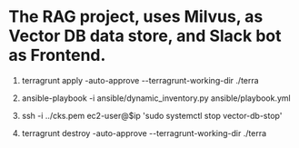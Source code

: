 # The RAG project, uses Milvus, as Vector DB data store, and Slack bot as Frontend.


1. terragrunt apply -auto-approve  --terragrunt-working-dir ./terra
2. ansible-playbook -i ansible/dynamic_inventory.py ansible/playbook.yml

3. ssh -i ../cks.pem ec2-user@$ip 'sudo systemctl stop vector-db-stop'
4. terragrunt destroy -auto-approve --terragrunt-working-dir ./terra



